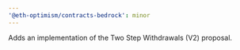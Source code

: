 ```yaml
---
'@eth-optimism/contracts-bedrock': minor
---
```


Adds an implementation of the Two Step Withdrawals (V2) proposal.
